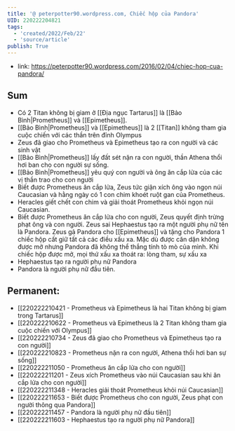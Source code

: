 ```yaml
---
title: '@ peterpotter90.wordpress.com, Chiếc hộp của Pandora'
UID: 220222204821
tags:
  - 'created/2022/Feb/22'
  - 'source/article'
publish: True
---
```

- link: https://peterpotter90.wordpress.com/2016/02/04/chiec-hop-cua-pandora/

## Sum
- Có 2 Titan không bị giam ở [[Địa ngục Tartarus]] là [[Bảo Bình|Prometheus]] và [[Epimetheus]].
- [[Bảo Bình|Prometheus]] và [[Epimetheus]] là 2 [[Titan]] không tham gia cuộc chiến với các thần trên đỉnh Olympus
- Zeus đã giao cho Prometheus và Epimetheus tạo ra con người và các sinh vật
- [[Bảo Bình|Prometheus]] lấy đất sét nặn ra con người, thần Athena thổi hơi ban cho con người sự sống.
- [[Bảo Bình|Prometheus]]  yêu quý con người và ông ăn cắp lửa của các vị thần trao cho con người
- Biết được Prometheus ăn cắp lửa, Zeus tức giận xích ông vào ngọn núi Caucasian và hằng ngày có 1 con chim khoét ruột gan của Prometheus.
- Heracles giết chết con chim và giải thoát  Prometheus khỏi ngọn núi Caucasian.
- Biết được Prometheus ăn cắp lửa cho con người, Zeus quyết định trừng phạt ông và con người. Zeus sai Hephaestus tạo ra một người phụ nữ tên là Pandora. Zeus gả Pandora cho [[Epimetheus]] và tặng cho Pandora 1 chiếc hộp cất giữ tất cả các điều xấu xa. Mặc dù được căn dặn không được mở nhưng Pandora đã không thể thắng tính tò mò của mình. Khi chiếc hộp được mở, mọi thứ xấu xa thoát ra: lòng tham, sự xấu xa
- Hephaestus tạo ra người phụ nữ Pandora
- Pandora là người phụ nữ đầu tiên.

## Permanent:
- [[220222210421 - Prometheus và Epimetheus là hai Titan không bị giam trong Tartarus]]
- [[220222210622 - Prometheus và Epimetheus là 2 Titan không tham gia cuộc chiến với Olympus]]
- [[220222210734 - Zeus đã giao cho Prometheus và Epimetheus tạo ra con người]]
- [[220222210823 - Prometheus nặn ra con người, Athena thổi hơi ban sự sống]]
- [[220222211050 - Prometheus ăn cắp lửa cho con người]]
- [[220222211201 - Zeus xích Prometheus vào núi Caucasian sau khi ăn cắp lửa cho con người]]
- [[220222211348 - Heracles giải thoát Prometheus khỏi núi Caucasian]]
- [[220222211653 - Biết được Prometheus cho con người, Zeus phạt con người thông qua Pandora]]
- [[220222211457 - Pandora là người phụ nữ đầu tiên]]
- [[220222211603 - Hephaestus tạo ra người phụ nữ Pandora]]

